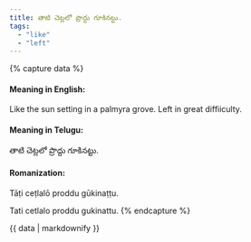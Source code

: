 ```yaml
---
title: తాటి చెట్లలో ప్రొద్దు గూకినట్టు.
tags:
  - "like"
  - "left"
---
```


{% capture data %}
#### Meaning in English:
Like the sun setting in a palmyra grove.
Left in great diffiiculty.

#### Meaning in Telugu:
తాటి చెట్లలో ప్రొద్దు గూకినట్టు.

#### Romanization:
Tāṭi ceṭlalō proddu gūkinaṭṭu.

Tati cetlalo proddu gukinattu.
{% endcapture %}

{{ data | markdownify }}

